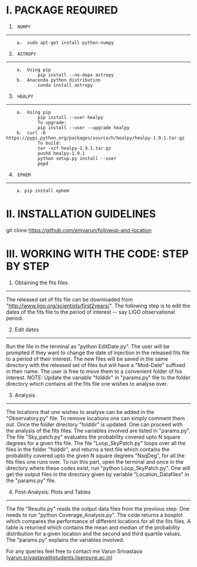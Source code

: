 I. PACKAGE REQUIRED
================================================

1.		NUMPY
------------------------------------------------
		a.	sudo apt-get install python-numpy



2.		ASTROPY
------------------------------------------------
		a.	Using pip
				pip install --no-deps astropy
		b.	Anaconda python distribution
				conda install astropy

3.		HEALPY
------------------------------------------------
		a.	Using pip
				pip install --user healpy
				To upgrade:
				pip install --user --upgrade healpy
		b.	curl -O https://pypi.python.org/packages/source/h/healpy/healpy-1.9.1.tar.gz
				To build:
				tar -xzf healpy-1.9.1.tar.gz
				pushd healpy-1.9.1
				python setup.py install --user
				popd

4.		EPHEM
------------------------------------------------
		a. pip install ephem


II.	INSTALLATION GUIDELINES
================================================

git clone https://github.com/emvarun/followup-and-location



III. WORKING WITH THE CODE: STEP BY STEP
================================================


1.	Obtaining the fits files
------------------------------------------------
The released set of fits file can be downloaded from "http://www.ligo.org/scientists/first2years/".
The following step is to edit the dates of the fits file to the period of interest 
-- say LIGO observational period. 


2.	Edit dates
------------------------------------------------
Run the file in the terminal as "python EditDate.py". The user will be  prompted if 
they want to change the date of injection in the released fits file to a period of 
their interest. The new files will be saved in the same directory with the released 
set of files but will have a "Mod-Date" suffixed in their name. The user is free to
move them to a convenient folder of his interest. NOTE: Update the variable "folddir" 
in "params.py" file to the folder directory which contains all the fits file one 
wishes to analyse over.


3.	Analysis
------------------------------------------------
The locations that one wishes to analyse can be added in the "Observatory.py" file.
To remove locations one can simply comment them out. Once the folder directory 
"folddir" is updated. One can proceed with the analysis of the fits files. The 
variables involved are listed in "params.py". The file "Sky_patch.py" evaluates the 
probability covered upto N square degrees for a given fits file. The file "Loop_SkyPatch.py" 
loops over all the files in the folder "folddir", and returns a text file which contains 
the probability covered upto the given N square degrees "NsqDeg", for all the fits files 
one runs over. To run this part, open the terminal and once in the directory where these 
codes exist, run "python Loop_SkyPatch.py". One will get the output files in the directory 
given by variable "Location_Datafiles" in the "params.py" file. 
				

4.	Post-Analysis: Plots and Tables
------------------------------------------------
The file "Results.py" reads the output data files from the previous step. One needs to 
run "python Coverage_Analysis.py". The code returns a boxplot which compares the performance
of different locations for all the fits files. A table is returned which contains the mean 
and median of the probability distribution for a given location and the second and third 
quartile values. The "params.py" explains the variables involved.

	
For any queries feel free to contact me Varun Srivastava (varun.srivastava@students.iiserpune.ac.in)
